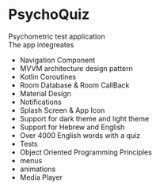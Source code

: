 # PsychoQuiz
Psychometric test application  
The app integreates
* Navigation Component
* MVVM architecture design pattern
* Kotlin Coroutines
* Room Database & Room CallBack
* Material Design
* Notifications
* Splash Screen & App Icon
* Support for dark theme and light theme
* Support for Hebrew and English
* Over 4000 English words with a quiz
* Tests
* Object Oriented Programming Principles
* menus
* animations
* Media Player
